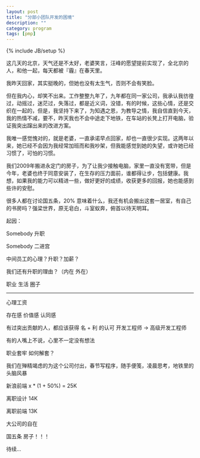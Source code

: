 ```yaml
---
layout: post
title: "分部小团队开发的困境"
description: ""
category: program
tags: [pmp]
---
```

{% include JB/setup %}

这几天的北京，天气还是不太好，老婆笑言，汪峰的愿望提前实现了，全北京的人，和他一起，每天都被『霾』在春天里。

我昨天回家，其实挺晚的，但她也没有太生气，否则不会有笑脸。

但在我内心，却笑不出来。工作整整九年了，九年都在同一家公司，我承认我彷徨过，动摇过，迷茫过，失落过，都是近义词，没错，有的时候，这些心情，还是交织在一起的，但是，我坚持下来了，为知遇之恩，为教导之情，我自信直到今天，我的热情不减，要不，昨天我也不会中途走下地铁，在车站的长凳上打开电脑，验证我突出蹿出来的改进方案。

我唯一感觉愧对的，就是老婆，一直承诺早点回家，却也一直很少实现。这两年以来，她已经不会因为我经常加班而和我吵架，但我能感觉到她的失望，或许她已经习惯了，可怕的习惯。

我们2009年搬进永定门的房子，为了让我少接触电脑，家里一直没有宽带，但是今年，老婆也终于同意安装了，在生存的压力面前，谁都得让步，包括健康。我想，如果我的能力可以精进一些，做好更好的成绩，收获更多的回报，她也能感到些许的安慰。

很多人都在讨论国五条，20% 意味着什么，我还有机会搬出这套一居室，有自己的书房吗？强梁世界，原无皂白，斗室蚁奔，俯首以待天明耳。





起因：

Somebody 升职

Somebody 二进宫

中间员工的心理？升职？加薪？

我们还有升职的理由？（内在 外在）

职业 生活 圈子

----

心理工资

存在感 价值感 认同感

有过突出贡献的人，都应该获得 名 + 利 的认可 开发工程师 -> 高级开发工程师

有的人嘴上不说，心里不一定没有想法


职业套牢 如何解套？

我们在殚精竭虑的为这个公司付出，春节写程序，随手便笺，凌晨思考，地铁里的头脑风暴

新浪前端 x * (1 + 50%) = 25K

离职设计 14K

离职前端 13K

大公司的自在

国五条 房子！！！



待续...
